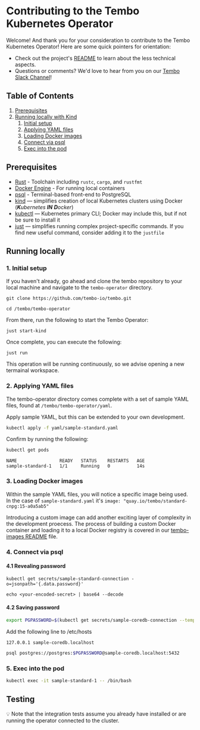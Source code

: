 # Contributing to the Tembo Kubernetes Operator
Welcome! And thank you for your consideration to contribute to the Tembo Kubernetes Operator!
Here are some quick pointers for orientation:
- Check out the project's [README](https://github.com/tembo-io/tembo/blob/main/tembo-operator/README.md) to learn about the less technical aspects.
- Questions or comments? We'd love to hear from you on our [Tembo Slack Channel](https://join.slack.com/t/tembocommunity/shared_invite/zt-277pu7chi-NHtvHWvLhHwyK0Y5Y6vTPw)!

## Table of Contents
1. [Prerequisites](#prerequisites)
2. [Running locally with Kind](#running-locally)
    1. [Initial setup](#1.-initial-setup)
    2. [Applying YAML files](#2.-applying-YAML-files)
    3. [Loading Docker images](#3.-loading-docker-images)
    4. [Connect via psql](#4.-connect-via-psql)
    5. [Exec into the pod](#5.-exec-into-the-pod)

## Prerequisites

- [Rust](https://www.rust-lang.org/learn/get-started) - Toolchain including `rustc`, `cargo`, and `rustfmt`
- [Docker Engine](https://docs.docker.com/engine/install/) - For running local containers
- [psql](https://www.postgresql.org/docs/current/app-psql.html) - Terminal-based front-end to PostgreSQL
- [kind](https://github.com/kubernetes-sigs/kind) — simplifies creation of local Kubernetes clusters using Docker (_**K**ubernetes **IN** **D**ocker_)
- [kubectl](https://kubernetes.io/docs/tasks/tools/#kubectl) — Kubernetes primary CLI; Docker may include this, but if not be sure to install it
- [just](https://github.com/casey/just) — simplifies running complex project-specific commands. If you find new useful command, consider adding it to the `justfile`

## Running locally

### 1. Initial setup

If you haven't already, go ahead and clone the tembo repository to your local machine and navigate to the `tembo-operator` directory.
```
git clone https://github.com/tembo-io/tembo.git
```
```
cd /tembo/tembo-operator
```
From there, run the following to start the Tembo Operator:
```
just start-kind
```
Once complete, you can execute the following:
```
just run
```
This operation will be running continuously, so we advise opening a new termainal workspace.

### 2. Applying YAML files

The tembo-operator directory comes complete with a set of sample YAML files, found at `/tembo/tembo-operator/yaml`.

Apply sample YAML, but this can be extended to your own development.

```bash
kubectl apply -f yaml/sample-standard.yaml
```
Confirm by running the following:
```bash
kubectl get pods
```
```text
NAME                READY   STATUS    RESTARTS   AGE
sample-standard-1   1/1     Running   0          14s
```

### 3. Loading Docker images

Within the sample YAML files, you will notice a specific image being used.
In the case of `sample-standard.yaml` it's `image: "quay.io/tembo/standard-cnpg:15-a0a5ab5"`

Introducing a custom image can add another exciting layer of complexity in the development proecess.
The process of building a custom Docker container and loading it to a local Docker registry is covered in our [tembo-images README](https://github.com/tembo-io/tembo-images/blob/main/README.md) file.

### 4. Connect via psql

#### 4.1 Revealing password

```
kubectl get secrets/sample-standard-connection -o=jsonpath='{.data.password}'
```
```
echo <your-encoded-secret> | base64 --decode
```

#### 4.2 Saving password

```bash
export PGPASSWORD=$(kubectl get secrets/sample-coredb-connection --template={{.data.password}} | base64 -D)
```

Add the following line to /etc/hosts
```
127.0.0.1 sample-coredb.localhost
```

```bash
psql postgres://postgres:$PGPASSWORD@sample-coredb.localhost:5432
```


### 5. Exec into the pod

```bash
kubectl exec -it sample-standard-1 -- /bin/bash
```

## Testing

:bulb: Note that the integration tests assume you already have installed or are running the operator connected to the cluster.


